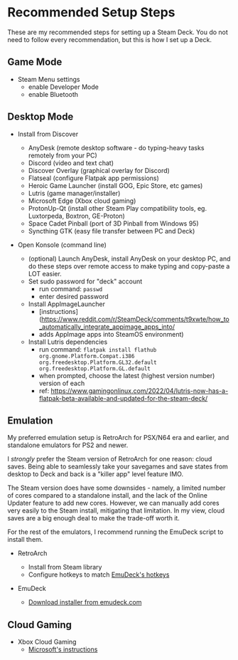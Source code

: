 # Recommended Setup Steps

These are my recommended steps for setting up a Steam Deck. You do not need to follow every recommendation, but this is how I set up a Deck.

## Game Mode

- Steam Menu settings
  - enable Developer Mode
  - enable Bluetooth

## Desktop Mode

- Install from Discover
  - AnyDesk (remote desktop software - do typing-heavy tasks remotely from your PC)
  - Discord (video and text chat)
  - Discover Overlay (graphical overlay for Discord)
  - Flatseal (configure Flatpak app permissions)
  - Heroic Game Launcher (install GOG, Epic Store, etc games)
  - Lutris (game manager/installer)
  - Microsoft Edge (Xbox cloud gaming)
  - ProtonUp-Qt (install other Steam Play compatibility tools, eg. Luxtorpeda, Boxtron, GE-Proton)
  - Space Cadet Pinball (port of 3D Pinball from Windows 95)
  - Syncthing GTK (easy file transfer between PC and Deck)

- Open Konsole (command line)
  - (optional) Launch AnyDesk, install AnyDesk on your desktop PC, and do these steps over remote access to make typing and copy-paste a LOT easier. 
  - Set sudo password for "deck" account
    - run command: `passwd`
    - enter desired password
  - Install AppImageLauncher
    - [instructions](https://www.reddit.com/r/SteamDeck/comments/t9xwte/how_to_automatically_integrate_appimage_apps_into/
    - adds AppImage apps into SteamOS environment)
  - Install Lutris dependencies
    - run command: `flatpak install flathub org.gnome.Platform.Compat.i386 org.freedesktop.Platform.GL32.default org.freedesktop.Platform.GL.default`
    - when prompted, choose the latest (highest version number) version of each
    - ref: https://www.gamingonlinux.com/2022/04/lutris-now-has-a-flatpak-beta-available-and-updated-for-the-steam-deck/

## Emulation

My preferred emulation setup is RetroArch for PSX/N64 era and earlier, and standalone emulators for PS2 and newer.

I *strongly* prefer the Steam version of RetroArch for one reason: cloud saves. Being able to seamlessly take your savegames and save states from desktop to Deck and back is a "killer app" level feature IMO.

The Steam version does have some downsides - namely, a limited number of cores compared to a standalone install, and the lack of the Online Updater feature to add new cores. However, we can manually add cores very easily to the Steam install, mitigating that limitation. In my view, cloud saves are a big enough deal to make the trade-off worth it.

For the rest of the emulators, I recommend running the EmuDeck script to install them.

- RetroArch
  - Install from Steam library 
  - Configure hotkeys to match [EmuDeck's hotkeys](https://github.com/dragoonDorise/EmuDeck)

- EmuDeck
  - [Download installer from emudeck.com](https://www.emudeck.com/)

## Cloud Gaming

- Xbox Cloud Gaming
  - [Microsoft's instructions](https://support.microsoft.com/en-gb/topic/xbox-cloud-gaming-in-microsoft-edge-with-steam-deck-43dd011b-0ce8-4810-8302-965be6d53296)
